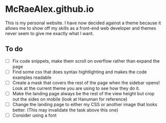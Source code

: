 # McRaeAlex.github.io

This is my personal website. I have now decided against a theme because
it allows me to show off my skills as a front-end web developer and 
themes never seem to give me exactly what I want.

## To do


- [ ] Fix code snippets, make them scroll on overflow rather than expand the page
- [ ] Find some css that does syntax hightlighting and makes the code examples readable
- [ ] Create a mask that covers the rest of the page when the sidebar opens! Look at the current theme you are using to see how they do it.
- [ ] Make the landing page always be the rest of the view height but crop out the sides on mobile (look at Hanuman for reference)
- [ ] Change the landing page to either my CSS or another image that looks better. (This may invalidate the task above this one)
- [ ] Consider using a font